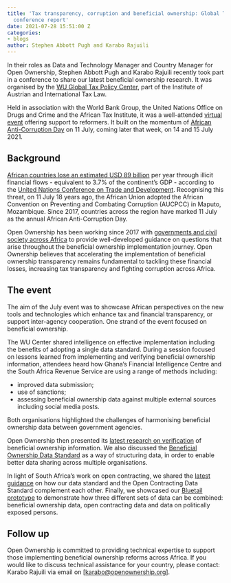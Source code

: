```yaml
---
title: 'Tax transparency, corruption and beneficial ownership: Global Tax Policy Center
  conference report'
date: 2021-07-28 15:51:00 Z
categories:
- blogs
author: Stephen Abbott Pugh and Karabo Rajuili
---
```


In their roles as Data and Technology Manager and Country Manager for Open Ownership, Stephen Abbott Pugh and Karabo Rajuili recently took part in a conference to share our latest beneficial ownership research. It was organised by the [WU Global Tax Policy Center](https://www.wu.ac.at/en/taxlaw/institute/gtpc), part of the Institute of Austrian and International Tax Law.

Held in association with the World Bank Group, the United Nations Office on Drugs and Crime and the African Tax Institute, it was a well-attended [virtual event](https://www.wu.ac.at/fileadmin/wu/d/i/taxlaw/institute/WU_Global_Tax_Policy_Center/TT_C/Agenda_Conference_14-15_July_2021.pdf) offering support to reformers. It built on the momentum of [African Anti-Corruption Day](https://www.opengovpartnership.org/stories/accelerating-beneficial-ownership-transparency-in-africa/) on 11 July, coming later that week, on 14 and 15 July 2021.

## Background

[African countries lose an estimated USD 89 billion](https://unctad.org/news/africa-could-gain-89-billion-annually-curbing-illicit-financial-flows) per year through illicit financial flows - equivalent to 3.7% of the continent’s GDP - according to the [United Nations Conference on Trade and Development](https://unctad.org/system/files/official-document/aldcafrica2020_en.pdf). Recognising this threat, on 11 July 18 years ago, the African Union adopted the African Convention on Preventing and Combating Corruption (AUCPCC) in Maputo, Mozambique. Since 2017, countries across the region have marked 11 July as the annual African Anti-Corruption Day. 

Open Ownership has been working since 2017 with [governments and civil society across Africa](https://www.openownership.org/blogs/beneficial-ownership-reform-in-africa-progress-in-ghana-kenya-and-nigeria/) to provide well-developed guidance on questions that arise throughout the beneficial ownership implementation journey. Open Ownership believes that accelerating the implementation of beneficial ownership transparency remains fundamental to tackling these financial losses, increasing tax transparency and fighting corruption across Africa. 

## The event

The aim of the July event was to showcase African perspectives on the new tools and technologies which enhance tax and financial transparency, or support inter-agency cooperation. One strand of the event focused on beneficial ownership.

The WU Center shared intelligence on effective implementation including the benefits of adopting a single data standard. During a session focused on lessons learned from implementing and verifying beneficial ownership information, attendees heard how Ghana’s Financial Intelligence Centre and the South Africa Revenue Service are using a range of methods including:

* improved data submission;
* use of sanctions;
* assessing beneficial ownership data against multiple external sources including social media posts.

Both organisations highlighted the challenges of harmonising beneficial ownership data between government agencies.

Open Ownership then presented its [latest research on verification](https://www.openownership.org/uploads/OpenOwnership%20Verification%20Briefing.pdf) of beneficial ownership information. We also discussed the [Beneficial Ownership Data Standard](http://standard.openownership.org/en/0.2.0/) as a way of structuring data, in order to enable better data sharing across multiple organisations. 

In light of South Africa’s work on open contracting, we shared the [latest guidance](https://standard.open-contracting.org/latest/en/guidance/map/beneficial_ownership/) on how our data standard and the Open Contracting Data Standard complement each other. Finally, we showcased our [Bluetail prototype](https://www.openownership.org/blogs/tps-prototyping/) to demonstrate how three different sets of data can be combined: beneficial ownership data, open contracting data and data on politically exposed persons.

## Follow up

Open Ownership is committed to providing technical expertise to support those implementing beneficial ownership reforms across Africa. If you would like to discuss technical assistance for your country, please contact: Karabo Rajuili via email on [karabo@openownership.org].